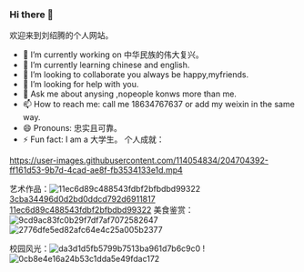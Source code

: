 ### Hi there 👋
  欢迎来到刘绍腾的个人网站。
- 🔭 I’m currently working on 中华民族的伟大复兴。
- 🌱 I’m currently learning chinese and english.
- 👯 I’m looking to collaborate you always be happy,myfriends.
- 🤔 I’m looking for help with you.
- 💬 Ask me about anysing ,nopeople konws more than me.
- 📫 How to reach me: call me 18634767637 or add my weixin in the same way.
- 😄 Pronouns: 忠实且可靠。
- ⚡ Fun fact: I am a 大学生。
个人成就：

https://user-images.githubusercontent.com/114054834/204704392-ff161d53-9b7d-4cad-ae8f-fb3534133e1d.mp4


艺术作品：![11ec6d89c488543fdbf2bfbdbd99322](https://user-images.githubusercontent.com/114054834/204703476-319dad56-8fe5-42cb-9a33-41f3f3ccf9f5.jpg)
[3cba34496d0d2bd0ddcd792d6911817](https://user-images.githubusercontent.com/114054834/204703483-1747c1e4-9636-4513-bb3e-bfa81ac590d7.jpg)
[11ec6d89c488543fdbf2bfbdbd99322](https://user-images.githubusercontent.com/114054834/204703489-a1eac2c4-2f1c-464e-9de6-3d599a018db9.jpg)
美食鉴赏：![9cd9ac83fc0b29f7df7af7072582647](https://user-images.githubusercontent.com/114054834/204704345-91a6204d-f442-4ce7-8156-c541dbe280eb.jpg)
![2776dfe5ed82afc64e4c25a005b2377](https://user-images.githubusercontent.com/114054834/204704358-1b66f4dc-5eef-49fb-9851-5d2cc9edf15c.jpg)

校园风光：![da3d1d5fb5799b7513ba961d7b6c9c0](https://user-images.githubusercontent.com/114054834/204703853-ba57d6c1-caea-475a-8990-f1f53fcd3e96.jpg)
!![0cb8e4e16a24b53c1dda5e49fdac172](https://user-images.githubusercontent.com/114054834/204703962-0e3d185c-80a5-491b-b124-9f39bce2a32b.jpg)
